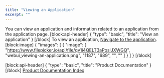 ```yaml
---
title: "Viewing an Application"
excerpt: ""
---
```

You can view an application and information related to an application from the application page.
[block:api-header]
{
  "type": "basic",
  "title": "View an application"
}
[/block]
To view an application, [Navigate to the application](doc:navigating-to-an-application).
[block:image]
{
  "images": [
    {
      "image": [
        "https://www.filepicker.io/api/file/qv1i4QELT3aPoslJXWGQ",
        "webui_viewing-an-application.png",
        "1187",
        "689",
        "",
        ""
      ]
    }
  ]
}
[/block]

[block:api-header]
{
  "type": "basic",
  "title": "Product Documentation"
}
[/block]
[Product Documentation Index](doc:product-documentation-index)